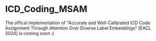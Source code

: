 # ICD_Coding_MSAM

The offical implementation of "Accurate and Well-Calibrated ICD Code Assignment Through Attention Over Diverse Label Embeddings" [EACL 2024] is coming soon :)

